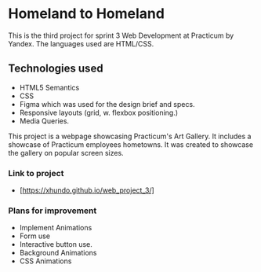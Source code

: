 # Homeland to Homeland

This is the third project for sprint 3 Web Development at Practicum by Yandex. The languages used are HTML/CSS.

## Technologies used

- HTML5 Semantics
- CSS
- Figma which was used for the design brief and specs.
- Responsive layouts (grid, w. flexbox positioning.)
- Media Queries.

This project is a webpage showcasing Practicum's Art Gallery. It includes a showcase of Practicum employees hometowns.
It was created to showcase the gallery on popular screen sizes.

### Link to project

- [https://xhundo.github.io/web_project_3/]

### Plans for improvement

- Implement Animations
- Form use
- Interactive button use.
- Background Animations
- CSS Animations
